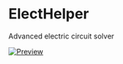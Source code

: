# ElectHelper

Advanced electric circuit solver

[![Preview](https://user-images.githubusercontent.com/91349014/172061503-04237998-cabc-4fa4-b2ae-0301b704b4a9.jpg)](https://user-images.githubusercontent.com/91349014/172061412-24e423b8-48e6-4184-815b-9e83f125b1f9.MP4)
